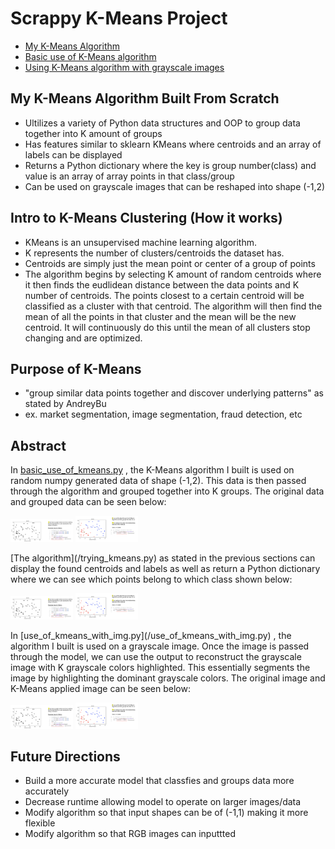 # Scrappy K-Means Project
- [My K-Means Algorithm](/trying_kmeans.py) 
- [Basic use of K-Means algorithm](/basic_use_of_kmeans.py)
- [Using K-Means algorithm with grayscale images](/use_of_kmeans_with_img.py)

## My K-Means Algorithm Built From Scratch
- Ultilizes a variety of Python data structures and OOP to group data together into K amount of groups
- Has features similar to sklearn KMeans where centroids and an array of labels can be displayed 
- Returns a Python dictionary where the key is group number(class) and value is an array of array points in that class/group
- Can be used on grayscale images that can be reshaped into shape (-1,2)

## Intro to K-Means Clustering (How it works)
- KMeans is an unsupervised machine learning algorithm. 
- K represents the number of clusters/centroids the dataset has. 
- Centroids are simply just the mean point or center of a group of points
- The algorithm begins by selecting K amount of random centroids where it then finds the eudlidean distance between the data points and K number of centroids. The points closest to a certain centroid will be classified as a cluster with that centroid. The algorithm will then find the mean of all the points in that cluster and the mean will be the new centroid. It will continuously do this until the mean of all clusters stop changing and are optimized.  

## Purpose of K-Means
- "group similar data points together and discover underlying patterns" as stated by AndreyBu 
- ex. market segmentation, image segmentation, fraud detection, etc 

## Abstract
In [basic_use_of_kmeans.py](/basic_use_of_kmeans.py) , the K-Means algorithm I built is used on random numpy generated data of shape (-1,2). This data is then passed through the algorithm and grouped together into K groups. The original data and grouped data can be seen below:
<p float="left">
  <img src="/images/readme1.png" width="100" />
  <img src="/images/readme2.png" width="100" /> 
</p>
 [The algorithm](/trying_kmeans.py) as stated in the previous sections can display the found centroids and labels as well as return a Python dictionary where we can see which points belong to which class shown below:
<p float="left">
  <img src="/images/readme1.png" width="100" />
  <img src="/images/readme2.png" width="100" /> 
</p>
In [use_of_kmeans_with_img.py](/use_of_kmeans_with_img.py) , the algorithm I built is used on a grayscale image. Once the image is passed through the model, we can use the output to reconstruct the grayscale image with K grayscale colors highlighted. This essentially segments the image by highlighting the dominant grayscale colors. The original image and K-Means applied image can be seen below:
<p float="left">
  <img src="/images/readme1.png" width="100" />
  <img src="/images/readme2.png" width="100" /> 
</p>

<!--
Syntax for displaying an image:
<img src="/images/readme1.png" width="1000" height="400">
-->
## Future Directions
- Build a more accurate model that classfies and groups data more accurately
- Decrease runtime allowing model to operate on larger images/data
- Modify algorithm so that input shapes can be of (-1,1) making it more flexible
- Modify algorithm so that RGB images can inputtted 
